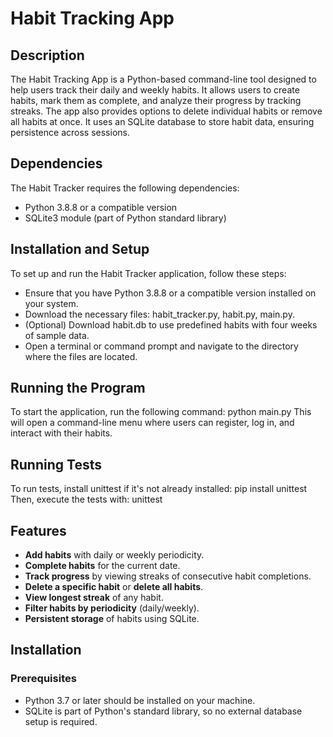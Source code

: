 # Habit Tracking App

## Description
The Habit Tracking App is a Python-based command-line tool designed to help users track their daily and weekly habits. It allows users to create habits, mark them as complete, and analyze their progress by tracking streaks. The app also provides options to delete individual habits or remove all habits at once. It uses an SQLite database to store habit data, ensuring persistence across sessions.

## Dependencies
The Habit Tracker requires the following dependencies:
- Python 3.8.8 or a compatible version 
- SQLite3 module (part of Python standard library)

## Installation and Setup
To set up and run the Habit Tracker application, follow these steps:
- Ensure that you have Python 3.8.8 or a compatible version installed on your system.
- Download the necessary files: habit_tracker.py, habit.py, main.py.
- (Optional) Download habit.db to use predefined habits with four weeks of sample data.
- Open a terminal or command prompt and navigate to the directory where the files are located.

## Running the Program
To start the application, run the following command:
python main.py
This will open a command-line menu where users can register, log in, and interact with their habits.

## Running Tests
To run tests, install unittest if it's not already installed:
pip install unittest
Then, execute the tests with:
unittest

## Features
- **Add habits** with daily or weekly periodicity.
- **Complete habits** for the current date.
- **Track progress** by viewing streaks of consecutive habit completions.
- **Delete a specific habit** or **delete all habits**.
- **View longest streak** of any habit.
- **Filter habits by periodicity** (daily/weekly).
- **Persistent storage** of habits using SQLite.

## Installation

### Prerequisites
- Python 3.7 or later should be installed on your machine.
- SQLite is part of Python's standard library, so no external database setup is required.

